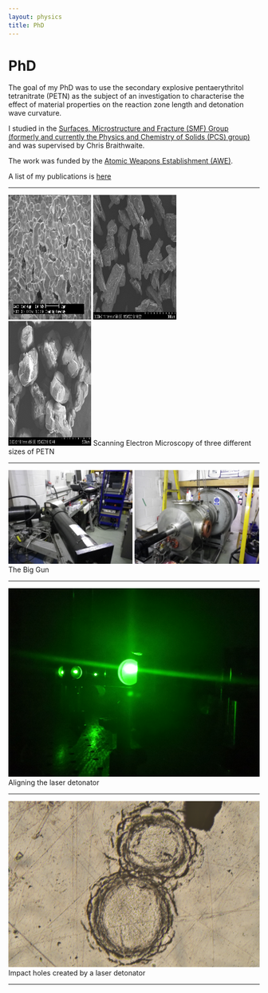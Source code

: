 ```yaml
---
layout: physics
title: PhD
---
```

# PhD
The goal of my PhD was to use the secondary explosive pentaerythritol tetranitrate (PETN) as the subject of an investigation to characterise the effect of material properties on the reaction zone length and detonation wave curvature.

I studied in the [Surfaces, Microstructure and Fracture (SMF) Group (formerly and currently the Physics and Chemistry of Solids (PCS) group)](https://www.pcs.phy.cam.ac.uk/) and was supervised by Chris Braithwaite.

The work was funded by the [Atomic Weapons Establishment (AWE)](https://www.awe.co.uk/).


A list of my publications is [here](Publications)

---
<img src="Images/small.jpg" width="33%" height="250"/>
<img src="Images/large.jpg" width="33%" height="250"/>
<img src="Images/huge.jpg" width="33%" height="250"/>
Scanning Electron Microscopy of three different sizes of PETN

---

<img src="Images/gun_1.jpg" width="49.5%"/>
<img src="Images/gun_2.jpg" width="49.5%"/>
The Big Gun

---
<img src="Images/laser.jpg"/>
Aligning the laser detonator

---

<img src="Images/holes.jpg"/>
Impact holes created by a laser detonator

---